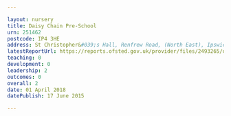 ```yaml
---

layout: nursery
title: Daisy Chain Pre-School
urn: 251462
postcode: IP4 3HE
address: St Christopher&#039;s Hall, Renfrew Road, (North East), Ipswich, Suffolk, IP4 3HE
latestReportUrl: https://reports.ofsted.gov.uk/provider/files/2493265/urn/251462.pdf
teaching: 0
development: 0
leadership: 2
outcomes: 0
overall: 2
date: 01 April 2018 
datePublish: 17 June 2015

---
```

